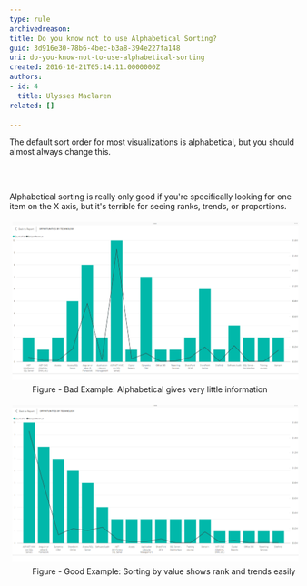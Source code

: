 ```yaml
---
type: rule
archivedreason: 
title: Do you know not to use Alphabetical Sorting?
guid: 3d916e30-78b6-4bec-b3a8-394e227fa148
uri: do-you-know-not-to-use-alphabetical-sorting
created: 2016-10-21T05:14:11.0000000Z
authors:
- id: 4
  title: Ulysses Maclaren
related: []

---
```



<p>The default sort order for most visualizations​ is alphabetical, but you should almost always change this.​<br></p>
<br><excerpt class='endintro'></excerpt><br>
<p>​​Alphabetical sorting is really only good if you're specifically looking for one item on the X axis, but it's terrible for seeing ranks, trends, or proportions.<span style="background-color:initial;">​​</span></p><dl class="ssw15-rteElement-ImageArea"><img src="PowerBI-alphabetical.png" alt="PowerBI-alphabetical.png" style="margin:5px;width:808px;" /><dd class="ssw15-rteElement-FigureBad">​​Figure - Bad Example: Alphabetical gives very little information<br></dd><dl><dl><dl class="ssw15-rteElement-ImageArea"><img src="PowerBI-non-aphabetical.png" alt="PowerBI-non-aphabetical.png" style="margin:5px;width:808px;" /><dd class="ssw15-rteElement-FigureGood">​​Figure - Good Example: Sorting by value shows rank and trends easily<br></dd></dl></dl></dl></dl>



